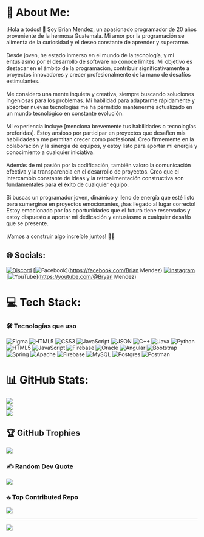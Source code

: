 # 💫 About Me:
¡Hola a todos! 👋 Soy Brian Mendez, un apasionado programador de 20 años proveniente de la hermosa Guatemala. Mi amor por la programación se alimenta de la curiosidad y el deseo constante de aprender y superarme.<br><br>Desde joven, he estado inmerso en el mundo de la tecnología, y mi entusiasmo por el desarrollo de software no conoce límites. Mi objetivo es destacar en el ámbito de la programación, contribuir significativamente a proyectos innovadores y crecer profesionalmente de la mano de desafíos estimulantes.<br><br>Me considero una mente inquieta y creativa, siempre buscando soluciones ingeniosas para los problemas. Mi habilidad para adaptarme rápidamente y absorber nuevas tecnologías me ha permitido mantenerme actualizado en un mundo tecnológico en constante evolución.<br><br>Mi experiencia incluye [menciona brevemente tus habilidades o tecnologías preferidas]. Estoy ansioso por participar en proyectos que desafíen mis habilidades y me permitan crecer como profesional. Creo firmemente en la colaboración y la sinergia de equipos, y estoy listo para aportar mi energía y conocimiento a cualquier iniciativa.<br><br>Además de mi pasión por la codificación, también valoro la comunicación efectiva y la transparencia en el desarrollo de proyectos. Creo que el intercambio constante de ideas y la retroalimentación constructiva son fundamentales para el éxito de cualquier equipo.<br><br>Si buscas un programador joven, dinámico y lleno de energía que esté listo para sumergirse en proyectos emocionantes, ¡has llegado al lugar correcto! Estoy emocionado por las oportunidades que el futuro tiene reservadas y estoy dispuesto a aportar mi dedicación y entusiasmo a cualquier desafío que se presente.<br><br>¡Vamos a construir algo increíble juntos! 🚀✨


## 🌐 Socials:
[![Discord](https://img.shields.io/badge/Discord-%237289DA.svg?logo=discord&logoColor=white)](https://discord.gg/brimenlim) [![Facebook](https://img.shields.io/badge/Facebook-%231877F2.svg?logo=Facebook&logoColor=white)](https://facebook.com/Brian Mendez) [![Instagram](https://img.shields.io/badge/Instagram-%23E4405F.svg?logo=Instagram&logoColor=white)](https://instagram.com/bryspics_life) [![YouTube](https://img.shields.io/badge/YouTube-%23FF0000.svg?logo=YouTube&logoColor=white)](https://youtube.com/@Bryan Mendez) 

# 💻 Tech Stack:
### 🛠 Tecnologías que uso
![Figma](https://img.shields.io/badge/Figma-Design-blue?logo=figma&logoColor=white)
![HTML5](https://img.shields.io/badge/HTML5-Markup-orange?logo=html5&logoColor=white)
![CSS3](https://img.shields.io/badge/CSS3-Styling-blue?logo=css3&logoColor=white)
![JavaScript](https://img.shields.io/badge/JavaScript-Logic-yellow?logo=javascript&logoColor=white)
![JSON](https://img.shields.io/badge/JSON-Data-lightgrey?logo=json&logoColor=black)
![C++](https://img.shields.io/badge/c++-%2300599C.svg?style=for-the-badge&logo=c%2B%2B&logoColor=white) ![Java](https://img.shields.io/badge/java-%23ED8B00.svg?style=for-the-badge&logo=openjdk&logoColor=white) ![Python](https://img.shields.io/badge/python-3670A0?style=for-the-badge&logo=python&logoColor=ffdd54) ![HTML5](https://img.shields.io/badge/html5-%23E34F26.svg?style=for-the-badge&logo=html5&logoColor=white) ![JavaScript](https://img.shields.io/badge/javascript-%23323330.svg?style=for-the-badge&logo=javascript&logoColor=%23F7DF1E) ![Firebase](https://img.shields.io/badge/firebase-%23039BE5.svg?style=for-the-badge&logo=firebase) ![Oracle](https://img.shields.io/badge/Oracle-F80000?style=for-the-badge&logo=oracle&logoColor=white) ![Angular](https://img.shields.io/badge/angular-%23DD0031.svg?style=for-the-badge&logo=angular&logoColor=white) ![Bootstrap](https://img.shields.io/badge/bootstrap-%238511FA.svg?style=for-the-badge&logo=bootstrap&logoColor=white) ![Spring](https://img.shields.io/badge/spring-%236DB33F.svg?style=for-the-badge&logo=spring&logoColor=white) ![Apache](https://img.shields.io/badge/apache-%23D42029.svg?style=for-the-badge&logo=apache&logoColor=white) ![Firebase](https://img.shields.io/badge/Firebase-039BE5?style=for-the-badge&logo=Firebase&logoColor=white) ![MySQL](https://img.shields.io/badge/mysql-%2300000f.svg?style=for-the-badge&logo=mysql&logoColor=white) ![Postgres](https://img.shields.io/badge/postgres-%23316192.svg?style=for-the-badge&logo=postgresql&logoColor=white) ![Postman](https://img.shields.io/badge/Postman-FF6C37?style=for-the-badge&logo=postman&logoColor=white)
# 📊 GitHub Stats:
![](https://github-readme-stats.vercel.app/api?username=J-BORNER&theme=highcontrast&hide_border=false&include_all_commits=false&count_private=false)<br/>
![](https://github-readme-streak-stats.herokuapp.com/?user=J-BORNER&theme=highcontrast&hide_border=false)<br/>
![](https://github-readme-stats.vercel.app/api/top-langs/?username=J-BORNER&theme=highcontrast&hide_border=false&include_all_commits=false&count_private=false&layout=compact)

## 🏆 GitHub Trophies
![](https://github-profile-trophy.vercel.app/?username=J-BORNER&theme=matrix&no-frame=false&no-bg=true&margin-w=4)

### ✍️ Random Dev Quote
![](https://quotes-github-readme.vercel.app/api?type=horizontal&theme=radical)

### 🔝 Top Contributed Repo
![](https://github-contributor-stats.vercel.app/api?username=J-BORNER&limit=5&theme=matrix&combine_all_yearly_contributions=true)

---
[![](https://visitcount.itsvg.in/api?id=J-BORNER&icon=0&color=0)](https://visitcount.itsvg.in)

<!-- Proudly created with GPRM ( https://gprm.itsvg.in ) -->
